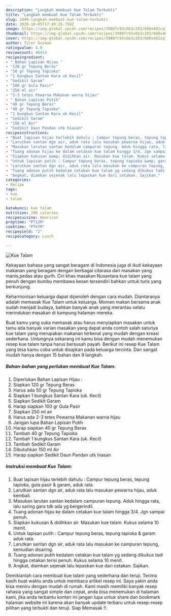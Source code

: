 ```yaml
---
description: "Langkah membuat Kue Talam Terbukti"
title: "Langkah membuat Kue Talam Terbukti"
slug: 2649-langkah-membuat-kue-talam-terbukti
date: 2020-10-05T17:49:28.758Z
image: https://img-global.cpcdn.com/recipes/3988fc93c6b3c203/680x482cq70/kue-talam-foto-resep-utama.jpg
thumbnail: https://img-global.cpcdn.com/recipes/3988fc93c6b3c203/680x482cq70/kue-talam-foto-resep-utama.jpg
cover: https://img-global.cpcdn.com/recipes/3988fc93c6b3c203/680x482cq70/kue-talam-foto-resep-utama.jpg
author: Tyler Guzman
ratingvalue: 4.9
reviewcount: 46414
recipeingredient:
- " Bahan Lapisan Hijau "
- "120 gr Tepung Beras"
- "50 gr Tepung Tapioka"
- "1 bungkus Santan Kara uk Kecil"
- "Sedikit Garam"
- "100 gr Gula Pasir"
- "250 ml air"
- "2-3 tetes Pewarna Makanan warna hijau"
- " Bahan Lapisan Putih"
- "40 gr Tepung Beras"
- "40 gr Tepung Tapioka"
- "1 bungkus Santan Kara uk Kecil"
- "Sedikit Garam"
- "150 ml Air"
- "Sedikit Daun Pandan utk hiasan"
recipeinstructions:
- "Buat lapisan hijau terlebih dahulu : Campur tepung beras, tepung tapioka, gula pasir &amp; garam, aduk rata."
- "Larutkan santan dgn air, aduk rata lalu masukan pewarna hijau, aduk kembali."
- "Masukan larutan santan kedalam campuran tepung. Aduk hingga rata, lalu saring gara tdk ada yg bergerindil."
- "Tuang adonan hijau ke dalam cetakan kue talam hingga 3/4. Jgn sampai penuh."
- "Siapkan kukusan &amp; didihkan air. Masukan kue talam. Kukus selama 10 menit."
- "Untuk lapisan putih : Campur tepung beras, tepung tapioka &amp; garam aduk rata."
- "Larutkan santan dgn air, aduk rata lalu masukan ke campuran tepung, kemudian disaring."
- "Tuang adonan putih kedalam cetakan kue talam yg sedang dikukus tadi hingga cetakan terisi penuh. Kukus selama 10 menit."
- "Angkat, diamkan sejenak lalu lepaskan kue dari cetakan. Sajikan."
categories:
- Recipe
tags:
- kue
- talam

katakunci: kue talam 
nutrition: 290 calories
recipecuisine: American
preptime: "PT12M"
cooktime: "PT47M"
recipeyield: "2"
recipecategory: Lunch

---
```



![Kue Talam](https://img-global.cpcdn.com/recipes/3988fc93c6b3c203/680x482cq70/kue-talam-foto-resep-utama.jpg)

Kekayaan bahasa yang sangat beragam di Indonesia juga di ikuti kekayaan makanan yang beragam dengan berbagai citarasa dari masakan yang manis,pedas atau gurih. Ciri khas masakan Nusantara kue talam yang penuh dengan bumbu membawa kesan tersendiri bahkan untuk turis yang berkunjung.




Keharmonisan keluarga dapat diperoleh dengan cara mudah. Diantaranya adalah memasak Kue Talam untuk keluarga. Momen makan bersama anak sudah menjadi budaya, bahkan banyak anak yang merantau selalu merindukan masakan di kampung halaman mereka.

Buat kamu yang suka memasak atau harus menyiapkan masakan untuk tamu ada banyak varian masakan yang dapat anda contoh salah satunya kue talam yang merupakan makanan terkenal yang mudah dengan kreasi sederhana. Untungnya sekarang ini kamu bisa dengan mudah menemukan resep kue talam tanpa harus bersusah payah.
Berikut ini resep Kue Talam yang bisa kamu coba untuk disajikan pada keluarga tercinta. Dan sangat mudah hanya dengan 15 bahan dan 9 langkah.


<!--inarticleads1-->

##### Bahan-bahan yang perlukan membuat Kue Talam:

1. Diperlukan  Bahan Lapisan Hijau :
1. Siapkan 120 gr Tepung Beras
1. Harus ada 50 gr Tepung Tapioka
1. Siapkan 1 bungkus Santan Kara (uk. Kecil)
1. Siapkan Sedikit Garam
1. Harap siapkan 100 gr Gula Pasir
1. Siapkan 250 ml air
1. Harus ada 2-3 tetes Pewarna Makanan warna hijau
1. Jangan lupa  Bahan Lapisan Putih
1. Harap siapkan 40 gr Tepung Beras
1. Tambah 40 gr Tepung Tapioka
1. Tambah 1 bungkus Santan Kara (uk. Kecil)
1. Tambah Sedikit Garam
1. Dibutuhkan 150 ml Air
1. Harap siapkan Sedikit Daun Pandan utk hiasan




<!--inarticleads2-->

##### Instruksi membuat  Kue Talam:

1. Buat lapisan hijau terlebih dahulu : Campur tepung beras, tepung tapioka, gula pasir &amp; garam, aduk rata.
1. Larutkan santan dgn air, aduk rata lalu masukan pewarna hijau, aduk kembali.
1. Masukan larutan santan kedalam campuran tepung. Aduk hingga rata, lalu saring gara tdk ada yg bergerindil.
1. Tuang adonan hijau ke dalam cetakan kue talam hingga 3/4. Jgn sampai penuh.
1. Siapkan kukusan &amp; didihkan air. Masukan kue talam. Kukus selama 10 menit.
1. Untuk lapisan putih : Campur tepung beras, tepung tapioka &amp; garam aduk rata.
1. Larutkan santan dgn air, aduk rata lalu masukan ke campuran tepung, kemudian disaring.
1. Tuang adonan putih kedalam cetakan kue talam yg sedang dikukus tadi hingga cetakan terisi penuh. Kukus selama 10 menit.
1. Angkat, diamkan sejenak lalu lepaskan kue dari cetakan. Sajikan.




Demikianlah cara membuat kue talam yang sederhana dan teruji. Terima kasih buat waktu anda untuk membaca artikel resep ini. Saya yakin anda bisa meniru dengan mudah di rumah. Kami masih memiliki banyak resep rahasia yang sangat simple dan cepat, anda bisa menemukan di halaman kami, jika anda terbantu konten ini jangan lupa untuk share dan bookmark halaman website ini karena akan banyak update terbaru untuk resep-resep pilihan yang terbukti dan teruji. Siap Memasak !!. 
